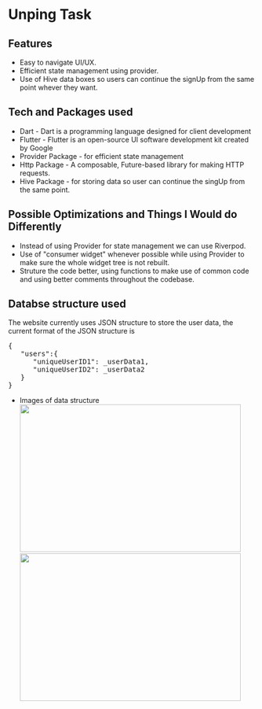 # Unping Task

## Features
- Easy to navigate UI/UX.
- Efficient state management using provider.
- Use of Hive data boxes so users can continue the signUp from the same point whever they want.

## Tech and Packages used
- Dart - Dart is a programming language designed for client development
- Flutter - Flutter is an open-source UI software development kit created by Google
- Provider Package - for efficient state management
- Http Package - A composable, Future-based library for making HTTP requests.
- Hive Package - for storing data so user can continue the singUp from the same point. 

## Possible Optimizations and Things I Would do Differently
  - Instead of using Provider for state management we can use Riverpod.
  - Use of "consumer widget" whenever possible while using Provider to make sure the whole widget tree is not rebuilt. 
  - Struture the code better, using functions to make use of common code and using better comments throughout the codebase.

## Databse structure used
The website currently uses JSON structure to store the user data, the current format of the JSON structure is  
<pre>
{  
   "users":{  
      "uniqueUserID1": _userData1,  
      "uniqueUserID2": _userData2  
   }  
}
</pre>  
- Images of data structure  
<img src="https://imgur.com/gj6KjpV.jpg" width="450" height="300"> <img src="https://imgur.com/3EdkiRK.jpg" width="450" height="300">
